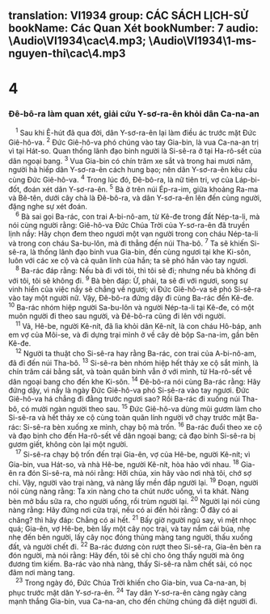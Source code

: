 translation: VI1934
group: CÁC SÁCH LỊCH-SỬ
bookName: Các Quan Xét 
bookNumber: 7
audio: \Audio\VI1934\cac\4.mp3; \Audio\VI1934\1-ms-nguyen-thi\cac\4.mp3
-------

<div class="title"><h1>4</h1><h3>Đê-bô-ra làm quan xét, giải cứu Y-sơ-ra-ên khỏi dân Ca-na-an</h3></div>
<span class="verse cac_4_1"> <sup>1</sup> Sau khi Ê-hút đã qua đời, dân Y-sơ-ra-ên lại làm điều ác trước mặt Đức Giê-hô-va. </span>
<span class="verse cac_4_2"><sup>2</sup> Đức Giê-hô-va phó chúng vào tay Gia-bin, là vua Ca-na-an trị vì tại Hát-so. Quan thống lãnh đạo binh người là Si-sê-ra ở tại Ha-rô-sết của dân ngoại bang. </span>
<span class="verse cac_4_3"><sup>3</sup> Vua Gia-bin có chín trăm xe sắt và trong hai mươi năm, người hà hiếp dân Y-sơ-ra-ên cách hung bạo; nên dân Y-sơ-ra-ên kêu cầu cùng Đức Giê-hô-va. </span>
<span class="verse cac_4_4"><sup>4</sup> Trong lúc đó, Đê-bô-ra, là nữ tiên tri, vợ của Láp-bi-đốt, đoán xét dân Y-sơ-ra-ên. </span>
<span class="verse cac_4_5"><sup>5</sup> Bà ở trên núi Ép-ra-im, giữa khoảng Ra-ma và Bê-tên, dưới cây chà là Đê-bô-ra, và dân Y-sơ-ra-ên lên đến cùng người, đặng nghe sự xét đoán. <br/></span>
<span class="verse cac_4_6"> <sup>6</sup> Bà sai gọi Ba-rác, con trai A-bi-nô-am, từ Kê-đe trong đất Nép-ta-li, mà nói cùng người rằng: Giê-hô-va Đức Chúa Trời của Y-sơ-ra-ên đã truyền lịnh nầy: Hãy chọn đem theo ngươi một vạn người trong con cháu Nép-ta-li và trong con cháu Sa-bu-lôn, mà đi thẳng đến núi Tha-bô. </span>
<span class="verse cac_4_7"><sup>7</sup> Ta sẽ khiến Si-sê-ra, là thống lãnh đạo binh vua Gia-bin, đến cùng ngươi tại khe Ki-sôn, luôn với các xe cộ và cả quân lính của hắn; ta sẽ phó hắn vào tay ngươi. <br/></span>
<span class="verse cac_4_8"> <sup>8</sup> Ba-rác đáp rằng: Nếu bà đi với tôi, thì tôi sẽ đi; nhưng nếu bà không đi với tôi, tôi sẽ không đi. </span>
<span class="verse cac_4_9"><sup>9</sup> Bà bèn đáp: Ừ, phải, ta sẽ đi với ngươi, song sự vinh hiển của việc nầy sẽ chẳng về ngươi; vì Đức Giê-hô-va sẽ phó Si-sê-ra vào tay một người nữ. Vậy, Đê-bô-ra đứng dậy đi cùng Ba-rác đến Kê-đe. </span>
<span class="verse cac_4_10"><sup>10</sup> Ba-rác nhóm hiệp người Sa-bu-lôn và người Nép-ta-li tại Kê-đe, có một muôn người đi theo sau người, và Đê-bô-ra cũng đi lên với người. <br/></span>
<span class="verse cac_4_11"> <sup>11</sup> Vả, Hê-be, người Kê-nít, đã lìa khỏi dân Kê-nít, là con cháu Hô-báp, anh em vợ của Môi-se, và đi dựng trại mình ở về cây dẻ bộp Sa-na-im, gần bên Kê-đe. <br/></span>
<span class="verse cac_4_12"> <sup>12</sup> Người ta thuật cho Si-sê-ra hay rằng Ba-rác, con trai của A-bi-nô-am, đã đi đến núi Tha-bô. </span>
<span class="verse cac_4_13"><sup>13</sup> Si-sê-ra bèn nhóm hiệp hết thảy xe cộ sắt mình, là chín trăm cái bằng sắt, và toàn quân binh vẫn ở với mình, từ Ha-rô-sết về dân ngoại bang cho đến khe Ki-sôn. </span>
<span class="verse cac_4_14"><sup>14</sup> Đê-bô-ra nói cùng Ba-rác rằng: Hãy đứng dậy, vì nầy là ngày Đức Giê-hô-va phó Si-sê-ra vào tay ngươi. Đức Giê-hô-va há chẳng đi đằng trước ngươi sao? Rồi Ba-rác đi xuống núi Tha-bô, có mười ngàn người theo sau. </span>
<span class="verse cac_4_15"><sup>15</sup> Đức Giê-hô-va dùng mũi gươm làm cho Si-sê-ra và hết thảy xe cộ cùng toàn quân lính người vỡ chạy trước mặt Ba-rác: Si-sê-ra bèn xuống xe mình, chạy bộ mà trốn. </span>
<span class="verse cac_4_16"><sup>16</sup> Ba-rác đuổi theo xe cộ và đạo binh cho đến Ha-rô-sết về dân ngoại bang; cả đạo binh Si-sê-ra bị gươm giết, không còn lại một người. <br/></span>
<span class="verse cac_4_17"> <sup>17</sup> Si-sê-ra chạy bộ trốn đến trại Gia-ên, vợ của Hê-be, người Kê-nít; vì Gia-bin, vua Hát-so, và nhà Hê-be, người Kê-nít, hòa hảo với nhau. </span>
<span class="verse cac_4_18"><sup>18</sup> Gia-ên ra đón Si-sê-ra, mà nói rằng: Hỡi chúa, xin hãy vào nơi nhà tôi, chớ sợ chi. Vậy, người vào trại nàng, và nàng lấy mền đắp người lại. </span>
<span class="verse cac_4_19"><sup>19</sup> Đoạn, người nói cùng nàng rằng: Ta xin nàng cho ta chút nước uống, vì ta khát. Nàng bèn mở bầu sữa ra, cho người uống, rồi trùm người lại. </span>
<span class="verse cac_4_20"><sup>20</sup> Người lại nói cùng nàng rằng: Hãy đứng nơi cửa trại, nếu có ai đến hỏi rằng: Ở đây có ai chăng? thì hãy đáp: Chẳng có ai hết. </span>
<span class="verse cac_4_21"><sup>21</sup> Bấy giờ người ngủ say, vì mệt nhọc quá; Gia-ên, vợ Hê-be, bèn lấy một cây nọc trại, và tay nắm cái búa, nhẹ nhẹ đến bên người, lấy cây nọc đóng thủng màng tang người, thấu xuống đất, và người chết đi. </span>
<span class="verse cac_4_22"><sup>22</sup> Ba-rác đương còn rượt theo Si-sê-ra, Gia-ên bèn ra đón người, mà nói rằng: Hãy đến, tôi sẽ chỉ cho ông thấy người mà ông đương tìm kiếm. Ba-rác vào nhà nàng, thấy Si-sê-ra nằm chết sải, có nọc đâm nơi màng tang. <br/></span>
<span class="verse cac_4_23"> <sup>23</sup> Trong ngày đó, Đức Chúa Trời khiến cho Gia-bin, vua Ca-na-an, bị phục trước mặt dân Y-sơ-ra-ên. </span>
<span class="verse cac_4_24"><sup>24</sup> Tay dân Y-sơ-ra-ên càng ngày càng mạnh thắng Gia-bin, vua Ca-na-an, cho đến chừng chúng đã diệt người đi. <br/></span>
